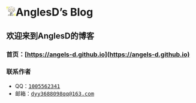 # <img width="5%" src="medias/avatar.jpg" />AnglesD’s Blog
## 欢迎来到AnglesD的博客
### 首页：[https://angels-d.github.io](https://angels-d.github.io)
### 联系作者
* QQ：<kbd>[1005562341](http://wpa.qq.com/msgrd?v=3&uin=1005562341&site=qq&menu=yes)</kbd>  
* 邮箱：<kbd>[dyy3688098qq@163.com](mailto:dyy3688098qq@163.com)</kbd>
